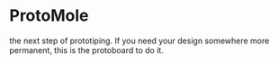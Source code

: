 # ProtoMole
the next step of prototiping. If you need your design somewhere more permanent, this is the protoboard to do it. 
